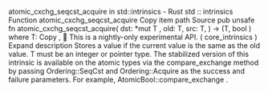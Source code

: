 atomic_cxchg_seqcst_acquire in std::intrinsics - Rust
std
::
intrinsics
Function
atomic_cxchg_seqcst_acquire
Copy item path
Source
pub unsafe fn atomic_cxchg_seqcst_acquire<T>(
    dst:
*mut T
,
    old: T,
    src: T,
) -> (T,
bool
)
where
    T:
Copy
,
🔬
This is a nightly-only experimental API. (
core_intrinsics
)
Expand description
Stores a value if the current value is the same as the
old
value.
T
must be an integer or pointer type.
The stabilized version of this intrinsic is available on the
atomic
types via the
compare_exchange
method by passing
Ordering::SeqCst
and
Ordering::Acquire
as the success and failure parameters.
For example,
AtomicBool::compare_exchange
.